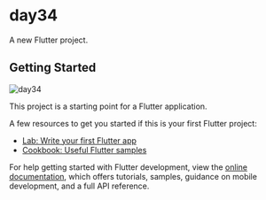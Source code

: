# day34

A new Flutter project.

## Getting Started
![day34](https://user-images.githubusercontent.com/65438013/218264157-936aa430-d5fb-466f-a3bd-ef034cb15980.gif)


This project is a starting point for a Flutter application.

A few resources to get you started if this is your first Flutter project:

- [Lab: Write your first Flutter app](https://docs.flutter.dev/get-started/codelab)
- [Cookbook: Useful Flutter samples](https://docs.flutter.dev/cookbook)

For help getting started with Flutter development, view the
[online documentation](https://docs.flutter.dev/), which offers tutorials,
samples, guidance on mobile development, and a full API reference.
